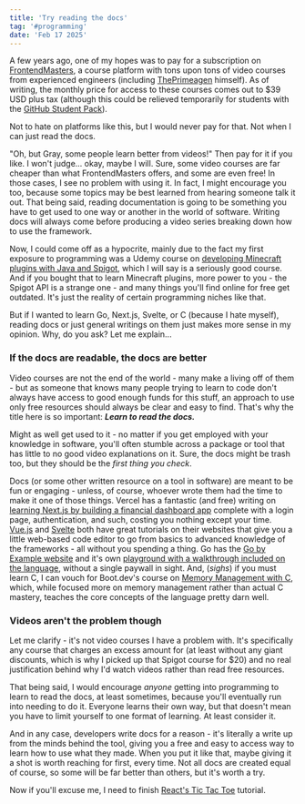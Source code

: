 ```yaml
---
title: 'Try reading the docs'
tag: '#programming'
date: 'Feb 17 2025'
---
```


A few years ago, one of my hopes was to pay for a subscription on [FrontendMasters](https://frontendmasters.com), a course platform with tons upon tons of video courses from experienced engineers (including [ThePrimeagen](https://www.youtube.com/@ThePrimeagen/) himself). As of writing, the monthly price for access to these courses comes out to $39 USD plus tax (although this could be relieved temporarily for students with the [GitHub Student Pack](https://frontendmasters.com/welcome/github-student-developers/)).

Not to hate on platforms like this, but I would never pay for that. Not when I can just read the docs.

"Oh, but Gray, some people learn better from videos!" Then pay for it if you like. I won't judge... okay, maybe I will. Sure, some video courses are far cheaper than what FrontendMasters offers, and some are even free! In those cases, I see no problem with using it. In fact, I might encourage you too, because some topics may be best learned from hearing someone talk it out. That being said, reading documentation is going to be something you have to get used to one way or another in the world of software. Writing docs will always come before producing a video series breaking down how to use the framework.

Now, I could come off as a hypocrite, mainly due to the fact my first exposure to programming was a Udemy course on [developing Minecraft plugins with  Java and Spigot](https://www.udemy.com/course/develop-minecraft-plugins-java-programming/), which I will say is a seriously good course. And if you bought that to learn Minecraft plugins, more power to you - the Spigot API is a strange one - and many things you'll find online for free get outdated. It's just the reality of certain programming niches like that.

But if I wanted to learn Go, Next.js, Svelte, or C (because I hate myself), reading docs or just general writings on them just makes more sense in my opinion. Why, do you ask? Let me explain...

### If the docs are readable, the docs are better

Video courses are not the end of the world - many make a living off of them - but as someone that knows many people trying to learn to code don't always have access to good enough funds for this stuff, an approach to use only free resources should always be clear and easy to find. That's why the title here is so important: ***Learn to read the docs.***

Might as well get used to it - no matter if you get employed with your knowledge in software, you'll often stumble across a package or tool that has little to no good video explanations on it. Sure, the docs might be trash too, but they should be the *first thing you check*.

Docs (or some other written resource on a tool in software) are meant to be fun or engaging - unless, of course, whoever wrote them had the time to make it one of those things. Vercel has a fantastic (and free) writing on [learning Next.js by building a financial dashboard app](https://nextjs.org/learn/dashboard-app) complete with a login page, authentication, and such, costing you nothing except your time. [Vue.js](https://vuejs.org/tutorial/#step-1) and [Svelte](https://svelte.dev/tutorial/svelte/welcome-to-svelte) both have great tutorials on their websites that give you a little web-based code editor to go from basics to advanced knowledge of the frameworks - all without you spending a thing. Go has the [Go by Example website](https://gobyexample.com) and it's own [playground with a walkthrough included on the language](https://go.dev/tour/welcome/1), without a single paywall in sight. And, (*sighs*) if you must learn C, I can vouch for Boot.dev's course on [Memory Management with C](https://www.boot.dev/courses/learn-memory-management-c), which, while focused more on memory management rather than actual C mastery, teaches the core concepts of the language pretty darn well.

### Videos aren't the problem though

Let me clarify - it's not video courses I have a problem with. It's specifically any course that charges an excess amount for (at least without any giant discounts, which is why I picked up that Spigot course for $20) and no real justification behind why I'd watch videos rather than read free resources.

That being said, I would encourage *anyone* getting into programming to learn to read the docs, at least sometimes, because you'll eventually run into needing to do it. Everyone learns their own way, but that doesn't mean you have to limit yourself to one format of learning. At least consider it.

And in any case, developers write docs for a reason - it's literally a write up from the minds behind the tool, giving you a free and easy to access way to learn how to use what they made. When you put it like that, maybe giving it a shot is worth reaching for first, every time. Not all docs are created equal of course, so some will be far better than others, but it's worth a try.

Now if you'll excuse me, I need to finish [React's Tic Tac Toe](https://react.dev/learn/tutorial-tic-tac-toe) tutorial.
